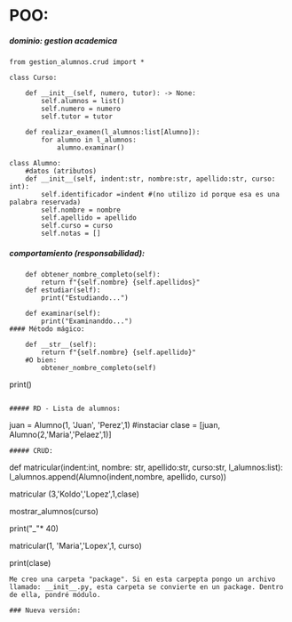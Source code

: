 # POO:
##### dominio: gestion academica
```
from gestion_alumnos.crud import *

class Curso:
    
    def __init__(self, numero, tutor): -> None:
        self.alumnos = list()
        self.numero = numero
        self.tutor = tutor

    def realizar_examen(l_alumnos:list[Alumno]):
        for alumno in l_alumnos:
            alumno.examinar()
```


```
class Alumno:
    #datos (atributos)
    def __init__(self, indent:str, nombre:str, apellido:str, curso: int):
        self.identificador =indent #(no utilizo id porque esa es una palabra reservada)
        self.nombre = nombre
        self.apellido = apellido
        self.curso = curso
        self.notas = []
```
##### comportamiento (responsabilidad):
```
    def obtener_nombre_completo(self):
        return f"{self.nombre} {self.apellidos}"
    def estudiar(self):
        print("Estudiando...")

    def examinar(self):
        print("Examinanddo...")
#### Método mágico:
```
        def __str__(self):
            return f"{self.nombre} {self.apellido}"
        #O bien:
            obtener_nombre_completo(self)
print()
```

##### RD - Lista de alumnos:
```
juan = Alumno(1, 'Juan', 'Perez',1) #instaciar
clase = [juan, Alumno(2,'Maria','Pelaez',1)]
```
##### CRUD:

```
def matricular(indent:int, nombre: str, apellido:str, curso:str, l_alumnos:list):
    l_alumnos.append(Alumno(indent,nombre, apellido, curso))

matricular (3,'Koldo','Lopez',1,clase)

mostrar_alumnos(curso)

print("_"* 40)

matricular(1, 'Maria','Lopex',1, curso)

print(clase)
```
Me creo una carpeta "package". Si en esta carpepta pongo un archivo llamado: __init__.py, esta carpeta se convierte en un package. Dentro de ella, pondré módulo.

### Nueva versión:


